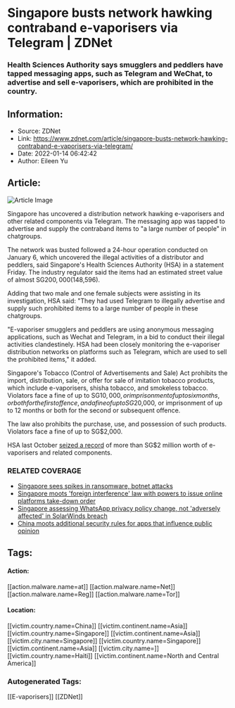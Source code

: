 # Singapore busts network hawking contraband e-vaporisers via Telegram | ZDNet
### Health Sciences Authority says smugglers and peddlers have tapped messaging apps, such as Telegram and WeChat, to advertise and sell e-vaporisers, which are prohibited in the country.

## Information:
+ Source: ZDNet
+ Link: https://www.zdnet.com/article/singapore-busts-network-hawking-contraband-e-vaporisers-via-telegram/
+ Date: 2022-01-14 06:42:42
+ Author: Eileen Yu


## Article:
![Article Image](https://www.zdnet.com/a/img/resize/62f1d11caa1b5d6f6796785d909c044871e63671/2018/04/13/ea263f81-1835-44d2-b109-924a14ae744c/telegram.jpg?width=770&height=578&fit=crop&auto=webp)

Singapore has uncovered a distribution network hawking e-vaporisers and other related components via Telegram. The messaging app was tapped to advertise and supply the contraband items to "a large number of people" in chatgroups. 

The network was busted followed a 24-hour operation conducted on January 6, which uncovered the illegal activities of a distributor and peddlers, said Singapore's Health Sciences Authority (HSA) in a statement Friday. The industry regulator said the items had an estimated street value of almost SG$200,000 ($148,596). 

Adding that two male and one female subjects were assisting in its investigation, HSA said: "They had used Telegram to illegally advertise and supply such prohibited items to a large number of people in these chatgroups. 

"E-vaporiser smugglers and peddlers are using anonymous messaging applications, such as Wechat and Telegram, in a bid to conduct their illegal activities clandestinely. HSA had been closely monitoring the e-vaporiser distribution networks on platforms such as Telegram, which are used to sell the prohibited items," it added.

Singapore's Tobacco (Control of Advertisements and Sale) Act prohibits the import, distribution, sale, or offer for sale of imitation tobacco products, which include e-vaporisers, shisha tobacco, and smokeless tobacco. Violators face a fine of up to SG$10,000, or imprisonment of up to six months, or both for the first offence, and a fine of up to SG$20,000, or imprisonment of up to 12 months or both for the second or subsequent offence. 

The law also prohibits the purchase, use, and possession of such products. Violators face a fine of up to SG$2,000.

HSA last October [seized a record](https://www.hsa.gov.sg/announcements/press-release/hsa-seized-more-than-2-million-worth-of-electronic-vaporisers-and-components---largest-seizure-to-date) of more than SG$2 million worth of e-vaporisers and related components. 

### RELATED COVERAGE

* [Singapore sees spikes in ransomware, botnet attacks](https://www.zdnet.com/article/singapore-sees-spikes-in-ransomware-botnet-attacks/)
* [Singapore moots 'foreign interference' law with powers to issue online platforms take-down order](https://www.zdnet.com/article/singapore-moots-foreign-interference-law-with-powers-to-issue-online-platforms-take-down-order/)
* [Singapore assessing WhatsApp privacy policy change, not 'adversely affected' in SolarWinds breach](https://www.zdnet.com/article/singapore-assessing-whatsapp-privacy-policy-change-not-adversely-affected-in-solarwinds-breach/)
* [China moots additional security rules for apps that influence public opinion](https://www.zdnet.com/article/china-moots-additional-security-rules-for-apps-that-influence-public-opinion/)





## Tags:

#### Action:
[[action.malware.name=at]] [[action.malware.name=Net]] [[action.malware.name=Reg]] [[action.malware.name=Tor]]

#### Location:
[[victim.country.name=China]] [[victim.continent.name=Asia]] [[victim.country.name=Singapore]] [[victim.continent.name=Asia]] [[victim.city.name=Singapore]] [[victim.country.name=Singapore]] [[victim.continent.name=Asia]] [[victim.city.name=]] [[victim.country.name=Haiti]] [[victim.continent.name=North and Central America]]

### Autogenerated Tags:
[[E-vaporisers]] [[ZDNet]]

